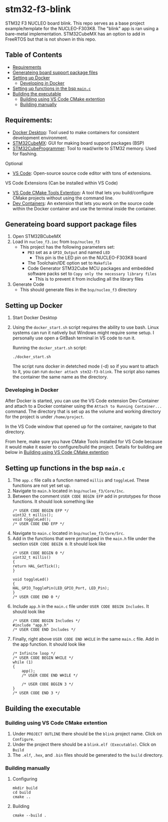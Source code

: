 # stm32-f3-blink
STM32 F3 NUCLEO board blink. This repo serves as a base project example/template for the NUCLEO-F303K8. The "blink" app is ran using a bare-metal implementation. STM32CubeMX has an option to add in FreeRTOS but that is not shown in this repo.

## Table of Contents
- [Requirements](#requirements)
- [Generateing board support package files](#generateing-board-support-package-files)
- [Setting up Docker](#setting-up-docker)
    - [Developing in Docker](#developing-in-docker)
- [Setting up functions in the bsp `main.c`](#setting-up-functions-in-the-bsp-mainc)
- [Building the executable](#building-the-executable)
    - [Building using VS Code CMake extention](#building-using-vs-code-cmake-extention)
    - [Building manually](#building-manually)

## Requirements:
- [Docker Desktop](https://www.docker.com/products/docker-desktop/): Tool used to make containers for consistent development environment.
- [STM32CubeMX](https://www.st.com/en/development-tools/stm32cubemx.html): GUI for making board support packages (BSP)
- [STM32CubeProgrammer](https://www.st.com/en/development-tools/stm32cubeprog.html): Tool to read/write to STM32 memory. Used for flashing.

Optional
- [VS Code](https://code.visualstudio.com/): Open-source source code editor with tons of extensions.

VS Code Extensions (Can be installed within VS Code)
- [VS Code CMake Tools Extention](https://marketplace.visualstudio.com/items?itemName=ms-vscode.cmake-tools): A tool that lets you build/configure CMake projects without using the command line.
- [Dev Containers](https://marketplace.visualstudio.com/items?itemName=ms-vscode-remote.remote-containers): An extension that lets you work on the source code within the Docker container and use the terminal inside the container.

## Generateing board support package files
1. Open STM32BCubeMX
2. Load in `nucleo_f3.ioc` from `bsp/nucleo_f3`
    - This project has the following parameters set:
        - `PB3` set as a `GPIO_Output` and named `LED`
            - This pin is the LED pin on the NUCLEO-F303K8 board
        - The Toolchain/IDE option set to `Makefile`
        - Code Generator STM32Cube MCU packages and embedded software packs set to `Copy only the necessary library files`
            - This is to prevent it from including all the library files
3. Generate Code
    - This should generate files in the `bsp/nucleo_f3` directory

## Setting up Docker
1. Start Docker Desktop
2. Using the `docker_start.sh` script requires the ability to use bash. Linux systems can run it natively but Windows might require some setup. I personally use open a GitBash terminal in VS code to run it.

    Running the `docker_start.sh` script:
    ```
    ./docker_start.sh
    ```
    The script runs docker in detetched mode (-d) so if you want to attach to it, you can run `docker attach stm32-f3-blink`. The script also names the container the same name as the directory.

### Developing in Docker
After Docker is started, you can use the VS Code extension Dev Container and attach to a Docker container using the `Attach to Running Container...` command.
The directory that is set up as the volume and working directory for the project is under `/home/project`.

In the VS Code window that opened up for the container, navigate to that directory.

From here, make sure you have CMake Tools installed for VS Code because it would make it easier to configure/build the project. Details for building are below in [Building using VS Code CMake extention](#building-using-vs-code-cmake-extention)

## Setting up functions in the bsp `main.c`
1. The `app.c` file calls a function named `millis` and `toggleLed`. These functions are not yet set up.
2. Navigate to `main.h` located in `bsp/nucleo_f3/Core/Inc`.
3. Between the comment `USER CODE BEGIN EFP` add in prototypes for those functions. It should look something like
    ```
    /* USER CODE BEGIN EFP */
    uint32_t millis();
    void toggleLed();
    /* USER CODE END EFP */
    ```
4. Navigate to `main.c` located in `bsp/nucleo_f3/Core/Src`.
5. Add in the functions that were prototyped in the `main.h` file under the section `USER CODE BEGIN 0`. It should look like
    ```
    /* USER CODE BEGIN 0 */
    uint32_t millis()
    {
    return HAL_GetTick();
    }

    void toggleLed()
    {
    HAL_GPIO_TogglePin(LED_GPIO_Port, LED_Pin);
    }
    /* USER CODE END 0 */
    ```
6. Include `app.h` in the `main.c` file under `USER CODE BEGIN Includes`. It should look like
    ```
    /* USER CODE BEGIN Includes */
    #include "app.h"
    /* USER CODE END Includes */
    ```
7. Finally, right above `USER CODE END WHILE` in the same `main.c` file. Add in the app function. It should look like
    ```
    /* Infinite loop */
    /* USER CODE BEGIN WHILE */
    while (1)
    {
        app();
        /* USER CODE END WHILE */

        /* USER CODE BEGIN 3 */
    }
    /* USER CODE END 3 */
    ```

## Building the executable
### Building using VS Code CMake extention
1. Under `PROJECT OUTLINE` there should be the `blink` project name. Click on `Configure`.
2. Under the project there should be a `blink.elf (Executable)`. Click on `Build`
3. The `.elf`, `.hex`, and `.bin` files should be generated to the `build` directory.

### Building manually
1. Configuring
    ```
    mkdir build
    cd build
    cmake ..
    ```
2. Building
    ```
    cmake --build .
    ```